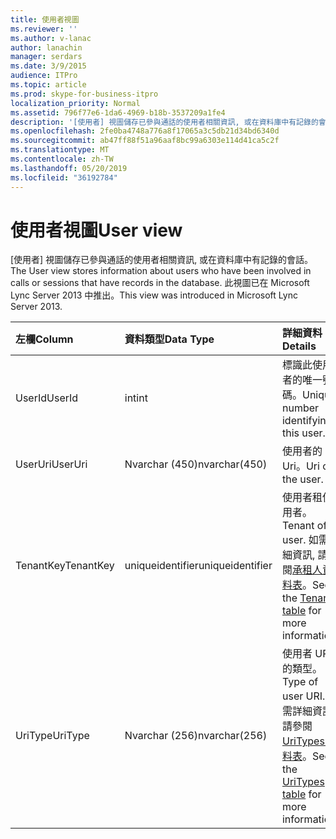 ```yaml
---
title: 使用者視圖
ms.reviewer: ''
ms.author: v-lanac
author: lanachin
manager: serdars
ms.date: 3/9/2015
audience: ITPro
ms.topic: article
ms.prod: skype-for-business-itpro
localization_priority: Normal
ms.assetid: 796f77e6-1da6-4969-b18b-3537209a1fe4
description: '[使用者] 視圖儲存已參與通話的使用者相關資訊, 或在資料庫中有記錄的會話。 此視圖已在 Microsoft Lync Server 2013 中推出。'
ms.openlocfilehash: 2fe0ba4748a776a8f17065a3c5db21d34bd6340d
ms.sourcegitcommit: ab47ff88f51a96aaf8bc99a6303e114d41ca5c2f
ms.translationtype: MT
ms.contentlocale: zh-TW
ms.lasthandoff: 05/20/2019
ms.locfileid: "36192784"
---
```

# <a name="user-view"></a><span data-ttu-id="7001f-104">使用者視圖</span><span class="sxs-lookup"><span data-stu-id="7001f-104">User view</span></span>
 
<span data-ttu-id="7001f-105">[使用者] 視圖儲存已參與通話的使用者相關資訊, 或在資料庫中有記錄的會話。</span><span class="sxs-lookup"><span data-stu-id="7001f-105">The User view stores information about users who have been involved in calls or sessions that have records in the database.</span></span> <span data-ttu-id="7001f-106">此視圖已在 Microsoft Lync Server 2013 中推出。</span><span class="sxs-lookup"><span data-stu-id="7001f-106">This view was introduced in Microsoft Lync Server 2013.</span></span>
  
|<span data-ttu-id="7001f-107">**左欄**</span><span class="sxs-lookup"><span data-stu-id="7001f-107">**Column**</span></span>|<span data-ttu-id="7001f-108">**資料類型**</span><span class="sxs-lookup"><span data-stu-id="7001f-108">**Data Type**</span></span>|<span data-ttu-id="7001f-109">**詳細資料**</span><span class="sxs-lookup"><span data-stu-id="7001f-109">**Details**</span></span>|
|:-----|:-----|:-----|
|<span data-ttu-id="7001f-110">UserId</span><span class="sxs-lookup"><span data-stu-id="7001f-110">UserId</span></span>  <br/> |<span data-ttu-id="7001f-111">int</span><span class="sxs-lookup"><span data-stu-id="7001f-111">int</span></span>  <br/> |<span data-ttu-id="7001f-112">標識此使用者的唯一號碼。</span><span class="sxs-lookup"><span data-stu-id="7001f-112">Unique number identifying this user.</span></span>  <br/> |
|<span data-ttu-id="7001f-113">UserUri</span><span class="sxs-lookup"><span data-stu-id="7001f-113">UserUri</span></span>  <br/> |<span data-ttu-id="7001f-114">Nvarchar (450)</span><span class="sxs-lookup"><span data-stu-id="7001f-114">nvarchar(450)</span></span>  <br/> |<span data-ttu-id="7001f-115">使用者的 Uri。</span><span class="sxs-lookup"><span data-stu-id="7001f-115">Uri of the user.</span></span>  <br/> |
|<span data-ttu-id="7001f-116">TenantKey</span><span class="sxs-lookup"><span data-stu-id="7001f-116">TenantKey</span></span>  <br/> |<span data-ttu-id="7001f-117">uniqueidentifier</span><span class="sxs-lookup"><span data-stu-id="7001f-117">uniqueidentifier</span></span>  <br/> |<span data-ttu-id="7001f-118">使用者租使用者。</span><span class="sxs-lookup"><span data-stu-id="7001f-118">Tenant of user.</span></span> <span data-ttu-id="7001f-119">如需詳細資訊, 請參閱[承租人資料表](tenants.md)。</span><span class="sxs-lookup"><span data-stu-id="7001f-119">See the [Tenants table](tenants.md) for more information.</span></span> <br/> |
|<span data-ttu-id="7001f-120">UriType</span><span class="sxs-lookup"><span data-stu-id="7001f-120">UriType</span></span>  <br/> |<span data-ttu-id="7001f-121">Nvarchar (256)</span><span class="sxs-lookup"><span data-stu-id="7001f-121">nvarchar(256)</span></span>  <br/> |<span data-ttu-id="7001f-122">使用者 URI 的類型。</span><span class="sxs-lookup"><span data-stu-id="7001f-122">Type of user URI.</span></span> <span data-ttu-id="7001f-123">如需詳細資訊, 請參閱[UriTypes 資料表](uritypes.md)。</span><span class="sxs-lookup"><span data-stu-id="7001f-123">See the [UriTypes table](uritypes.md) for more information.</span></span> <br/> |
   

